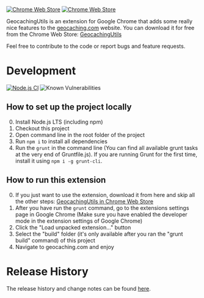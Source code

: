 [![Chrome Web Store](https://img.shields.io/chrome-web-store/users/aiddapoflafkbecobkoiakgagaijacaa.svg)](https://chrome.google.com/webstore/detail/geocachingutils/aiddapoflafkbecobkoiakgagaijacaa) [![Chrome Web Store](https://img.shields.io/chrome-web-store/stars/aiddapoflafkbecobkoiakgagaijacaa.svg)](https://chrome.google.com/webstore/detail/geocachingutils/aiddapoflafkbecobkoiakgagaijacaa)

GeocachingUtils is an extension for Google Chrome that adds some really nice features to the  [geocaching.com](http://www.geocaching.com) website. You can download it for free from the Chrome Web Store: [GeocachingUtils](https://chrome.google.com/webstore/detail/geocaching-utils/aiddapoflafkbecobkoiakgagaijacaa)

Feel free to contribute to the code or report bugs and feature requests.

# Development
[![Node.js CI](https://github.com/ControlTheBit/geocachingUtils/actions/workflows/node.js.yml/badge.svg)](https://github.com/ControlTheBit/geocachingUtils/actions/workflows/node.js.yml) ![Known Vulnerabilities](https://snyk.io/test/github/ControlTheBit/geocachingUtils/badge.svg)

## How to set up the project locally
0. Install Node.js LTS (including npm)
1. Checkout this project
2. Open command line in the root folder of the project
3. Run `npm i` to install all dependencies
4. Run the `grunt` in the command line (You can find all available grunt tasks at the very end of Gruntfile.js). If you are running Grunt for the first time, install it using `npm i -g grunt-cli`.

## How to run this extension
0. If you just want to use the extension, download it from here and skip all the other steps: [GeocachingUtils in Chrome Web Store](https://chrome.google.com/webstore/detail/geocaching-utils/aiddapoflafkbecobkoiakgagaijacaa)
1. After you have run the `grunt` command, go to the extensions settings page in Google Chrome (Make sure you have enabled the developer mode in the extension settings of Google Chrome)
2. Click the "Load unpacked extension..." button
3. Select the "build" folder (it's only available after you ran the "grunt build" command) of this project
4. Navigate to geocaching.com and enjoy

# Release History
The release history and change notes can be found [here](https://github.com/ControlTheBit/geocachingUtils/releases).